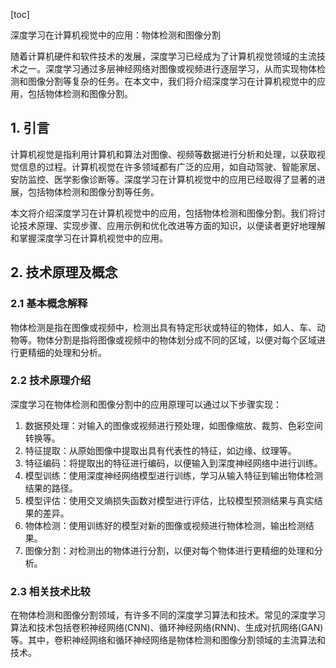 
[toc]                    
                
                
深度学习在计算机视觉中的应用：物体检测和图像分割

随着计算机硬件和软件技术的发展，深度学习已经成为了计算机视觉领域的主流技术之一。深度学习通过多层神经网络对图像或视频进行逐层学习，从而实现物体检测和图像分割等复杂的任务。在本文中，我们将介绍深度学习在计算机视觉中的应用，包括物体检测和图像分割。

## 1. 引言

计算机视觉是指利用计算机和算法对图像、视频等数据进行分析和处理，以获取视觉信息的过程。计算机视觉在许多领域都有广泛的应用，如自动驾驶、智能家居、安防监控、医学影像诊断等。深度学习在计算机视觉中的应用已经取得了显著的进展，包括物体检测和图像分割等任务。

本文将介绍深度学习在计算机视觉中的应用，包括物体检测和图像分割。我们将讨论技术原理、实现步骤、应用示例和优化改进等方面的知识，以便读者更好地理解和掌握深度学习在计算机视觉中的应用。

## 2. 技术原理及概念

### 2.1 基本概念解释

物体检测是指在图像或视频中，检测出具有特定形状或特征的物体，如人、车、动物等。物体分割是指将图像或视频中的物体划分成不同的区域，以便对每个区域进行更精细的处理和分析。

### 2.2 技术原理介绍

深度学习在物体检测和图像分割中的应用原理可以通过以下步骤实现：

1. 数据预处理：对输入的图像或视频进行预处理，如图像缩放、裁剪、色彩空间转换等。
2. 特征提取：从原始图像中提取出具有代表性的特征，如边缘、纹理等。
3. 特征编码：将提取出的特征进行编码，以便输入到深度神经网络中进行训练。
4. 模型训练：使用深度神经网络模型进行训练，学习从输入特征到输出物体检测结果的路径。
5. 模型评估：使用交叉熵损失函数对模型进行评估，比较模型预测结果与真实结果的差异。
6. 物体检测：使用训练好的模型对新的图像或视频进行物体检测，输出检测结果。
7. 图像分割：对检测出的物体进行分割，以便对每个物体进行更精细的处理和分析。

### 2.3 相关技术比较

在物体检测和图像分割领域，有许多不同的深度学习算法和技术。常见的深度学习算法和技术包括卷积神经网络(CNN)、循环神经网络(RNN)、生成对抗网络(GAN)等。其中，卷积神经网络和循环神经网络是物体检测和图像分割领域的主流算法和技术。

